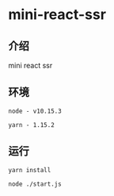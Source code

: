 # mini-react-ssr

## 介绍

  mini react ssr

## 环境

  `node - v10.15.3`

  `yarn - 1.15.2`

## 运行

  `yarn install`

  `node ./start.js`
